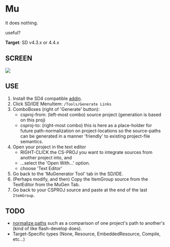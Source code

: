 ﻿# Mu

It does nothing.

useful?

**Target**: SD v4.3.x or 4.4.x

## SCREEN

![](https://raw.github.com/tfoxo/System.Cor3/master/Source-ICSharpCode/Mu/build/mu-crop.png)

## USE

1. Install the SD4 compatible [addin](https://github.com/tfoxo/System.Cor3/releases/download/pdfcat-20131106/mu.sdaddin).
2. Click SD/IDE MenuItem: `/Tools/Generate Links`
3. ComboBoxes (right of 'Generate' button):
    - csproj-from: (left-most combo) source project (generation is based on this proj)
    - csproj-to: (right-most combo) this is here as a place-holder for future path-normalization on project-locations so the source-paths can be generated in a manner 'friendly' to existing project-file semantics.
4. Open your project in the text editor
    - RIGHT-CLICK the CS-PROJ you want to integrate sources from another project into, and
    - ...select the 'Open With...' option.
    - choose 'Text Editor'
5. Go back to the 'MuGenerator Tool' tab in the SD/IDE.
6. (Perhaps modify, and then) Copy the ItemGroup source from the TextEditor from the MuGen Tab.
7. Go back to your CSPROJ source and paste at the end of the last `ItemGroup`.

## TODO

- [normalize paths] such as a comparison of one project's path to another's (kind of like flash-develop does).
- Target-Specific types (None, Resource, EmbeddedResource, Compile, etc...)

[normalize paths]: https://github.com/tfoxo/System.Cor3/wiki/Normalize-Paths-Task
